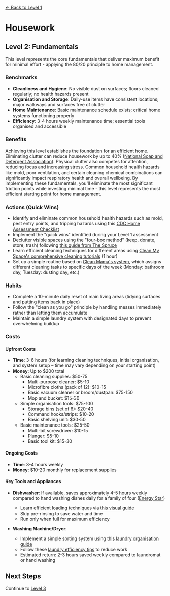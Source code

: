 [← Back to Level 1](level-1)
# Housework
## Level 2: Fundamentals

This level represents the core fundamentals that deliver maximum benefit for minimal effort - applying the 80/20 principle to home management.

### Benchmarks
- **Cleanliness and Hygiene**: No visible dust on surfaces; floors cleaned regularly; no health hazards present
- **Organisation and Storage**: Daily-use items have consistent locations; major walkways and surfaces free of clutter
- **Home Maintenance**: Basic maintenance schedule exists; critical home systems functioning properly
- **Efficiency**: 3-4 hours weekly maintenance time; essential tools organised and accessible

### Benefits
Achieving this level establishes the foundation for an efficient home. Eliminating clutter can reduce housework by up to 40% ([National Soap and Detergent Association](https://www.becomingminimalist.com/the-cost-of-clutter-in-your-home/)). Physical clutter also competes for attention, reducing focus and increasing stress. Common household health hazards like mold, poor ventilation, and certain cleaning chemical combinations can significantly impact respiratory health and overall wellbeing. By implementing these fundamentals, you'll eliminate the most significant friction points while investing minimal time - this level represents the most efficient starting point for home management.

### Actions (Quick Wins)
- Identify and eliminate common household health hazards such as mold, pest entry points, and tripping hazards using this [CDC Home Assessment Checklist](https://www.cdc.gov/nceh/lead/publications/housing_assessment/housing_assessment.htm)
- Implement the "quick wins" identified during your Level 1 assessment
- Declutter visible spaces using the "four-box method" (keep, donate, store, trash) following [this guide from The Spruce](https://www.thespruce.com/four-box-method-for-decluttering-2648624)
- Learn efficient cleaning techniques for different areas using [Clean My Space's comprehensive cleaning tutorials](https://cleanmyspace.com/cleaning-basics/) (1 hour)
- Set up a simple routine based on [Clean Mama's system](https://cleanmama.com/start-here/), which assigns different cleaning tasks to specific days of the week (Monday: bathroom day, Tuesday: dusting day, etc.)

### Habits
- Complete a 10-minute daily reset of main living areas (tidying surfaces and putting items back in place)
- Follow the "clean as you go" principle by handling messes immediately rather than letting them accumulate
- Maintain a simple laundry system with designated days to prevent overwhelming buildup

### Costs
#### Upfront Costs
- **Time**: 3-6 hours (for learning cleaning techniques, initial organisation, and system setup – time may vary depending on your starting point)
- **Money**: Up to $200 total
  - Basic cleaning supplies: $50-75
    * Multi-purpose cleaner: $5-10
    * Microfibre cloths (pack of 12): $10-15
    * Basic vacuum cleaner or broom/dustpan: $75-150
    * Mop and bucket: $15-30
  - Simple organisation tools: $75-100
    * Storage bins (set of 6): $20-40
    * Command hooks/strips: $10-20
    * Basic shelving unit: $30-50
  - Basic maintenance tools: $25-50
    * Multi-bit screwdriver: $10-15
    * Plunger: $5-10
    * Basic tool kit: $15-30

#### Ongoing Costs
- **Time**: 3-4 hours weekly
- **Money**: $10-20 monthly for replacement supplies

#### Key Tools and Appliances
- **Dishwasher**: If available, saves approximately 4-5 hours weekly compared to hand washing dishes daily for a family of four ([Energy Star](https://www.energystar.gov/products/appliances/dishwashers))
  * Learn efficient loading techniques via [this visual guide](https://www.consumerreports.org/dishwashers/how-to-load-a-dishwasher-a5810788398/)
  * Skip pre-rinsing to save water and time
  * Run only when full for maximum efficiency

- **Washing Machine/Dryer**:
  * Implement a simple sorting system using [this laundry organisation guide](https://www.goodhousekeeping.com/home/organizing/tips/a26982/linen-closet-organization/)
  * Follow these [laundry efficiency tips](https://www.thespruce.com/save-time-and-energy-doing-laundry-1900456) to reduce work
  * Estimated return: 2-3 hours saved weekly compared to laundromat or hand washing

## Next Steps
Continue to [Level 3](level-3)
